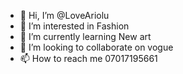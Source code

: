 - 👋 Hi, I’m @LoveAriolu
- 👀 I’m interested in Fashion
- 🌱 I’m currently learning New art
- 💞️ I’m looking to collaborate on vogue 
- 📫 How to reach me 07017195661

<!---
LoveAriolu/LoveAriolu is a ✨ special ✨ repository because its `README.md` (this file) appears on your GitHub profile.
You can click the Preview link to take a look at your changes.
--->
